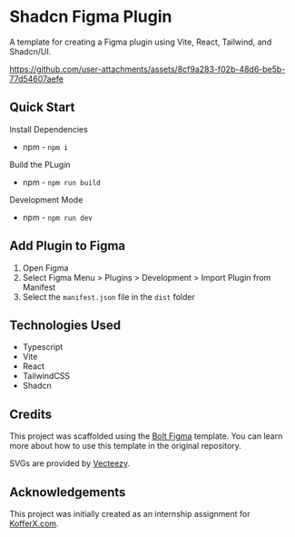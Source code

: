 # Shadcn Figma Plugin

A template for creating a Figma plugin using Vite, React, Tailwind, and Shadcn/UI.

https://github.com/user-attachments/assets/8cf9a283-f02b-48d6-be5b-77d54607aefe

## Quick Start

Install Dependencies

- npm - `npm i`

Build the PLugin

- npm - `npm run build`

Development Mode

- npm - `npm run dev`

## Add Plugin to Figma

1. Open Figma
2. Select Figma Menu > Plugins > Development > Import Plugin from Manifest
3. Select the `manifest.json` file in the `dist` folder

## Technologies Used

- Typescript
- Vite
- React
- TailwindCSS
- Shadcn

## Credits

This project was scaffolded using the [Bolt Figma](https://github.com/hyperbrew/bolt-figma) template. You can learn more about how to use this template in the original repository.

SVGs are provided by [Vecteezy](https://www.vecteezy.com/).

## Acknowledgements

This project was initially created as an internship assignment for [KofferX.com](https://kofferx.com).
